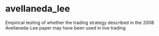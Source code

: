 # avellaneda_lee
Empirical testing of whether the trading strategy described in the 2008 Avellaneda-Lee paper may have been used in live trading
